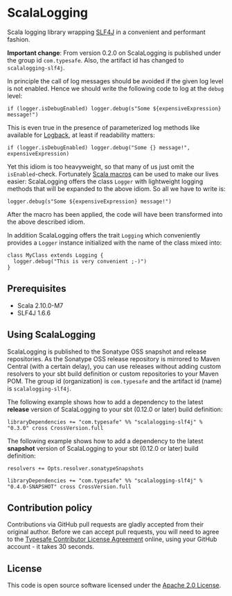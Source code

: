 ScalaLogging
============

Scala logging library wrapping <a href="http://www.slf4j.org/">SLF4J</a> in a convenient and performant fashion.

**Important change**: From version 0.2.0 on ScalaLogging is published under the group id `com.typesafe`. Also, the artifact id has changed to `scalalogging-slf4j`.

In principle the call of log messages should be avoided if the given log level is not enabled. Hence we should write the following code to log at the `debug` level:

    if (logger.isDebugEnabled) logger.debug(s"Some ${expensiveExpression} message!")

This is even true in the presence of parameterized log methods like available for <a href="http://logback.qos.ch">Logback</a>, at least if readability matters:

    if (logger.isDebugEnabled) logger.debug("Some {} message!", expensiveExpression)

Yet this idiom is too heavyweight, so that many of us just omit the `isEnabled`-check. Fortunately <a href="http://scalamacros.org/">Scala macros</a> can be used to make our lives easier: ScalaLogging offers the class `Logger` with lightweight logging methods that will be expanded to the above idiom. So all we have to write is:

    logger.debug(s"Some ${expensiveExpression} message!")

After the macro has been applied, the code will have been transformed into the above described idiom.

In addition ScalaLogging offers the trait `Logging` which conveniently provides a `Logger` instance initialized with the name of the class mixed into:

    class MyClass extends Logging {
      logger.debug("This is very convenient ;-)")
    }


Prerequisites
-------------

* Scala 2.10.0-M7
* SLF4J 1.6.6


Using ScalaLogging
------------------

ScalaLogging is published to the Sonatype OSS snapshot and release repositories. As the Sonatype OSS release repository is mirrored to Maven Central (with a certain delay), you can use releases without adding custom resolvers to your sbt build definition or custom repositories to your Maven POM. The group id (organization) is `com.typesafe` and the artifact id (name) is `scalalogging-slf4j`.

The following example shows how to add a dependency to the latest **release** version of ScalaLogging to your sbt (0.12.0 or later) build definition:

    libraryDependencies += "com.typesafe" %% "scalalogging-slf4j" % "0.3.0" cross CrossVersion.full

The following example shows how to add a dependency to the latest **snapshot** version of ScalaLogging to your sbt (0.12.0 or later) build definition:

    resolvers += Opts.resolver.sonatypeSnapshots

    libraryDependencies += "com.typesafe" %% "scalalogging-slf4j" % "0.4.0-SNAPSHOT" cross CrossVersion.full


Contribution policy
-------------------

Contributions via GitHub pull requests are gladly accepted from their original author. Before we can accept pull requests, you will need to agree to the <a href="http://www.typesafe.com/contribute/cla">Typesafe Contributor License Agreement</a> online, using your GitHub account - it takes 30 seconds.


License
-------

This code is open source software licensed under the <a href="http://www.apache.org/licenses/LICENSE-2.0.html">Apache 2.0 License</a>.
